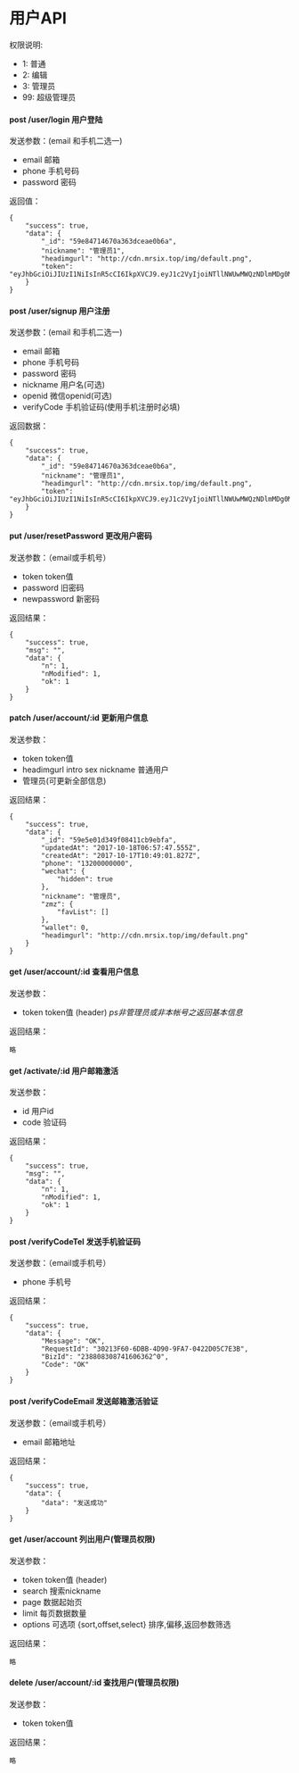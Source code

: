 # 用户API
权限说明:
- 1: 普通
- 2: 编辑
- 3: 管理员
- 99: 超级管理员 

#### post /user/login 用户登陆
发送参数：(email 和手机二选一)
- email 邮箱
- phone 手机号码
- password 密码

返回值：
```
{
    "success": true,
    "data": {
        "_id": "59e84714670a363dceae0b6a",
        "nickname": "管理员1",
        "headimgurl": "http://cdn.mrsix.top/img/default.png",
        "token": "eyJhbGciOiJIUzI1NiIsInR5cCI6IkpXVCJ9.eyJ1c2VyIjoiNTllNWUwMWQzNDlmMDg0MTFjYjllYmZhIiwicGVybWlzc2lvbiI6MSwiaWF0IjoxNTA4MjM3MzQxLCJleHAiOjE1MDg4NDIxNDF9.BR7EJwYd1XbOgQPBvg62C6qHhDLbn6zBJP1izvqy0yk"
    }
}
```

#### post /user/signup 用户注册
发送参数：(email 和手机二选一)
- email 邮箱
- phone 手机号码
- password 密码
- nickname 用户名(可选)
- openid 微信openid(可选)
- verifyCode 手机验证码(使用手机注册时必填)

返回数据：
```
{
    "success": true,
    "data": {
        "_id": "59e84714670a363dceae0b6a",
        "nickname": "管理员1",
        "headimgurl": "http://cdn.mrsix.top/img/default.png",
        "token": "eyJhbGciOiJIUzI1NiIsInR5cCI6IkpXVCJ9.eyJ1c2VyIjoiNTllNWUwMWQzNDlmMDg0MTFjYjllYmZhIiwicGVybWlzc2lvbiI6MSwiaWF0IjoxNTA4MjM3MzQxLCJleHAiOjE1MDg4NDIxNDF9.BR7EJwYd1XbOgQPBvg62C6qHhDLbn6zBJP1izvqy0yk"
    }
}
```
#### put /user/resetPassword 更改用户密码
发送参数：（email或手机号）
- token token值
- password 旧密码
- newpassword 新密码

返回结果：
```
{
    "success": true,
    "msg": "",
    "data": {
        "n": 1,
        "nModified": 1,
        "ok": 1
    }
}
```

#### patch /user/account/:id 更新用户信息
发送参数：
- token token值
- headimgurl intro sex nickname 普通用户
- 管理员(可更新全部信息)

返回结果：
```
{
    "success": true,
    "data": {
        "_id": "59e5e01d349f08411cb9ebfa",
        "updatedAt": "2017-10-18T06:57:47.555Z",
        "createdAt": "2017-10-17T10:49:01.827Z",
        "phone": "13200000000",
        "wechat": {
            "hidden": true
        },
        "nickname": "管理员",
        "zmz": {
            "favList": []
        },
        "wallet": 0,
        "headimgurl": "http://cdn.mrsix.top/img/default.png"
    }
}
```

#### get /user/account/:id 查看用户信息
发送参数：
- token token值 (header)
*ps非管理员或非本帐号之返回基本信息*

返回结果：
```
略
```

#### get /activate/:id 用户邮箱激活
发送参数：
- id 用户id
- code 验证码

返回结果：
```
{
    "success": true,
    "msg": "",
    "data": {
        "n": 1,
        "nModified": 1,
        "ok": 1
    }
}
```

#### post /verifyCodeTel 发送手机验证码
发送参数：（email或手机号）
- phone 手机号

返回结果：
```
{
    "success": true,
    "data": {
        "Message": "OK",
        "RequestId": "30213F60-6DBB-4D90-9FA7-0422D05C7E3B",
        "BizId": "238808308741606362^0",
        "Code": "OK"
    }
}
```

#### post /verifyCodeEmail 发送邮箱激活验证
发送参数：（email或手机号）
- email 邮箱地址

返回结果：
```
{
    "success": true,
    "data": {
        "data": "发送成功"
    }
}
```

#### get /user/account 列出用户(管理员权限)
发送参数：
- token token值 (header)
- search 搜索nickname
- page 数据起始页
- limit 每页数据数量
- options 可选项 {sort,offset,select} 排序,偏移,返回参数筛选


返回结果：
```
略
```

#### delete /user/account/:id 查找用户(管理员权限)
发送参数：
- token token值


返回结果：
```
略
```

